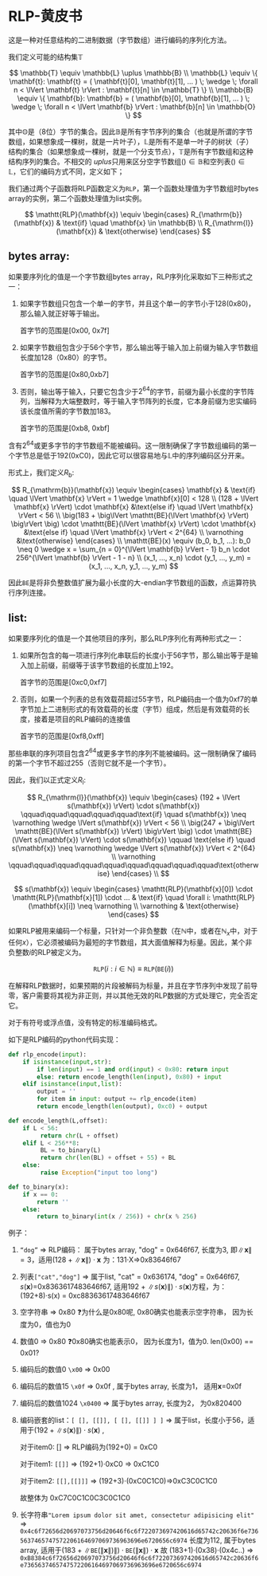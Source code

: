 # RLP-黄皮书


这是一种对任意结构的二进制数据（字节数组）进行编码的序列化方法。

我们定义可能的结构集$\mathbb{T}$

$$
\mathbb{T}  \equiv  \mathbb{L} \uplus \mathbb{B} \\
\mathbb{L}  \equiv  \{ \mathbf{t}: \mathbf{t} = ( \mathbf{t}[0], \mathbf{t}[1], ... ) \; \wedge \; \forall n < \lVert \mathbf{t} \rVert : \mathbf{t}[n] \in \mathbb{T} \} \\
\mathbb{B}  \equiv  \{ \mathbf{b}: \mathbf{b} = ( \mathbf{b}[0], \mathbf{b}[1], ... ) \; \wedge \; \forall n < \lVert \mathbf{b} \rVert : \mathbf{b}[n] \in \mathbb{O} \}
$$

其中$\mathbb{O}$是（8位）字节的集合。因此$\mathbb{B}$是所有字节序列的集合（也就是所谓的字节数组，如果想象成一棵树，就是一片叶子），$\mathbb{L}$是所有不是单一叶子的树状（子）结构的集合（如果想象成一棵树，就是一个分支节点），$\mathbb{T}$是所有字节数组和这种结构序列的集合。不相交的 $uplus$只用来区分空字节数组$()\in\mathbb{B}$和空列表$()\in\mathbb{L}$，它们的编码方式不同，定义如下；

我们通过两个子函数将RLP函数定义为$\mathtt{RLP}$，第一个函数处理值为字节数组时bytes array的实例，第二个函数处理值为list实例。

$$
\mathtt{RLP}(\mathbf{x}) \equiv \begin{cases} R_{\mathrm{b}}(\mathbf{x}) & \text{if} \quad \mathbf{x} \in \mathbb{B} \\ R_{\mathrm{l}}(\mathbf{x}) & \text{otherwise} \end{cases}
$$

## bytes array:

如果要序列化的值是一个字节数组bytes array，RLP序列化采取如下三种形式之一：

1. 如果字节数组只包含一个单一的字节，并且这个单一的字节小于128(0x80)，那么输入就正好等于输出。
   
   首字节的范围是[0x00, 0x7f]
2. 如果字节数组包含少于56个字节，那么输出等于输入加上前缀为输入字节数组长度加128（0x80）的字节。
   
   首字节的范围是[0x80,0xb7]
3. 否则，输出等于输入，只要它包含少于$2^{64}$的字节，前缀为最小长度的字节阵列，当解释为大端整数时，等于输入字节阵列的长度，它本身前缀为忠实编码该长度值所需的字节数加183。
   
   首字节的范围是[0xb8, 0xbf]

含有${2^{64}}$或更多字节的字节数组不能被编码。这一限制确保了字节数组编码的第一个字节总是低于192(0xC0)，因此它可以很容易地与$\mathbb{L}$中的序列编码区分开来。

形式上，我们定义$R_{\mathrm{b}}$:

$$
R_{\mathrm{b}}(\mathbf{x})  \equiv \begin{cases}
\mathbf{x}  & \text{if} \quad \lVert \mathbf{x} \rVert = 1 \wedge \mathbf{x}[0] < 128 \\
(128 + \lVert \mathbf{x} \rVert) \cdot \mathbf{x}  &\text{else if} \quad \lVert \mathbf{x} \rVert < 56 \\
\big(183 + \big\lVert \mathtt{BE}(\lVert \mathbf{x} \rVert) \big\rVert \big) \cdot \mathtt{BE}(\lVert \mathbf{x} \rVert) \cdot \mathbf{x} &\text{else if} \quad \lVert \mathbf{x} \rVert < 2^{64} \\
\varnothing  &\text{otherwise}
\end{cases} \\
\mathtt{BE}(x)  \equiv  (b_0, b_1, ...): b_0 \neq 0 \wedge x = \sum_{n = 0}^{\lVert \mathbf{b} \rVert - 1} b_n \cdot 256^{\lVert \mathbf{b} \rVert - 1 - n} \\
(x_1, ..., x_n) \cdot (y_1, ..., y_m)  =  (x_1, ..., x_n, y_1, ..., y_m)
$$

因此$\mathtt{BE}$是将非负整数值扩展为最小长度的大-endian字节数组的函数，点运算符执行序列连接。

## list:

如果要序列化的值是一个其他项目的序列，那么RLP序列化有两种形式之一：

1. 如果所包含的每一项进行序列化串联后的长度小于56字节，那么输出等于是输入加上前缀，前缀等于该字节数组的长度加上192。
   
   首字节的范围是[0xc0,0xf7]
2. 否则，如果一个列表的总有效载荷超过55字节，RLP编码由一个值为0xf7的单字节加上二进制形式的有效载荷的长度（字节）组成，然后是有效载荷的长度，接着是项目的RLP编码的连接值
   
   首字节的范围是[0xf8,0xff]

那些串联的序列项目包含$2^{64}$或更多字节的序列不能被编码。这一限制确保了编码的第一个字节不超过255（否则它就不是一个字节）。

因此，我们以正式定义$R_{\mathrm{l}}$:

$$
R_{\mathrm{l}}(\mathbf{x})  \equiv  \begin{cases}
(192 + \lVert s(\mathbf{x}) \rVert) \cdot s(\mathbf{x})  \qquad\qquad\qquad\qquad\qquad\text{if} \quad s(\mathbf{x}) \neq \varnothing \wedge \lVert s(\mathbf{x}) \rVert < 56 \\
\big(247 + \big\lVert \mathtt{BE}(\lVert s(\mathbf{x}) \rVert) \big\rVert \big) \cdot \mathtt{BE}(\lVert s(\mathbf{x}) \rVert) \cdot s(\mathbf{x}) \qquad \text{else if} \quad s(\mathbf{x}) \neq \varnothing \wedge \lVert s(\mathbf{x}) \rVert < 2^{64} \\
\varnothing  \qquad\qquad\qquad\qquad\qquad\qquad\qquad\qquad\qquad\text{otherwise}
\end{cases} \\
$$

$$
s(\mathbf{x})  \equiv  \begin{cases}
\mathtt{RLP}(\mathbf{x}[0]) \cdot \mathtt{RLP}(\mathbf{x}[1]) \cdot ... & \text{if} \quad \forall i: \mathtt{RLP}(\mathbf{x}[i]) \neq \varnothing \\
\varnothing & \text{otherwise}
\end{cases}
$$

如果RLP被用来编码一个标量，只针对一个非负整数（在$\mathbb{N}$中，或者在$\mathbb{N}_x$中，对于任何$x$），它必须被编码为最短的字节数组，其大面值解释为标量。因此，某个非负整数$i$的RLP被定义为。

$$
\mathtt{RLP}(i : i \in \mathbb{N}) \equiv \mathtt{RLP}(\mathtt{BE}(i))
$$

在解释RLP数据时，如果预期的片段被解码为标量，并且在字节序列中发现了前导零，客户需要将其视为非正则，并以其他无效的RLP数据的方式处理它，完全否定它。

对于有符号或浮点值，没有特定的标准编码格式。

如下是RLP编码的python代码实现：

```python
def rlp_encode(input):
    if isinstance(input,str):
        if len(input) == 1 and ord(input) < 0x80: return input
        else: return encode_length(len(input), 0x80) + input
    elif isinstance(input,list):
        output = ''
        for item in input: output += rlp_encode(item)
        return encode_length(len(output), 0xc0) + output

def encode_length(L,offset):
    if L < 56:
         return chr(L + offset)
    elif L < 256**8:
         BL = to_binary(L)
         return chr(len(BL) + offset + 55) + BL
    else:
         raise Exception("input too long")

def to_binary(x):
    if x == 0:
        return ''
    else:
        return to_binary(int(x / 256)) + chr(x % 256)
```

例子：

1. `“dog”` => RLP编码： 属于bytes array, "dog" = 0x646f67, 长度为3, 即$\lVert \mathbf{x} \rVert = 3$，适用$(128 + \lVert \mathbf{x} \rVert) \cdot \mathbf{x}$ 为：131·X=>0x83646f67
2. 列表`["cat","dog"]` => 属于list, "cat" = 0x636174, "dog" = 0x646f67, $s(\mathbf{x})$=0x8363617483646f67, 适用192 + $\lVert s(\mathbf{x}) \rVert) \cdot s(\mathbf{x})$方程，为：(192+8)·s(x) = 0xc88363617483646f67
3. 空字符串 => 0x80 :question:为什么是0x80呢, 0x80确实也能表示空字符串， 因为长度为0，值也为0
4. 数值0 => 0x80 :question:0x80确实也能表示0， 因为长度为1，值为0. len(0x00) == 0x01?
5. 编码后的数值0 `\x00` => 0x00
6. 编码后的数值15 `\x0f` => 0x0f , 属于bytes array, 长度为1， 适用$\mathbf{x}$=0x0f
7. 编码后的数值1024 `\x0400` =>  属于bytes array, 长度为2， 为0x820400
8. 编码嵌套的list：`[ [], [[]], [ [], [[]] ] ]` => 属于list，长度小于56，适用于$(192 + \lVert s(\mathbf{x}) \rVert) \cdot s(\mathbf{x})$ ,
   
   对于item0: [] => RLP编码为(192+0) = 0xC0
   
   对于item1: `[[]]` => (192+1)·0xC0 => 0xC1C0
   
   对于item2: `[[],[[]]]` => (192+3)·(0xC0C1C0)=>0xC3C0C1C0
   
   故整体为 0xC7C0C1C0C3C0C1C0
9. 长字符串`"Lorem ipsum dolor sit amet, consectetur adipisicing elit"` => `0x4c6f72656d20697073756d20646f6c6f722073697420616d65742c20636f6e7365637465747572206164697069736963696e6720656c6974` 长度为112, 属于bytes array, 适用于$\big(183 + \big\lVert \mathtt{BE}(\lVert \mathbf{x} \rVert) \big\rVert \big) \cdot \mathtt{BE}(\lVert \mathbf{x} \rVert) \cdot \mathbf{x}$ 故 (183+1)·(0x38)·(0x4c..) =>  `0xB8384c6f72656d20697073756d20646f6c6f722073697420616d65742c20636f6e7365637465747572206164697069736963696e6720656c6974`
